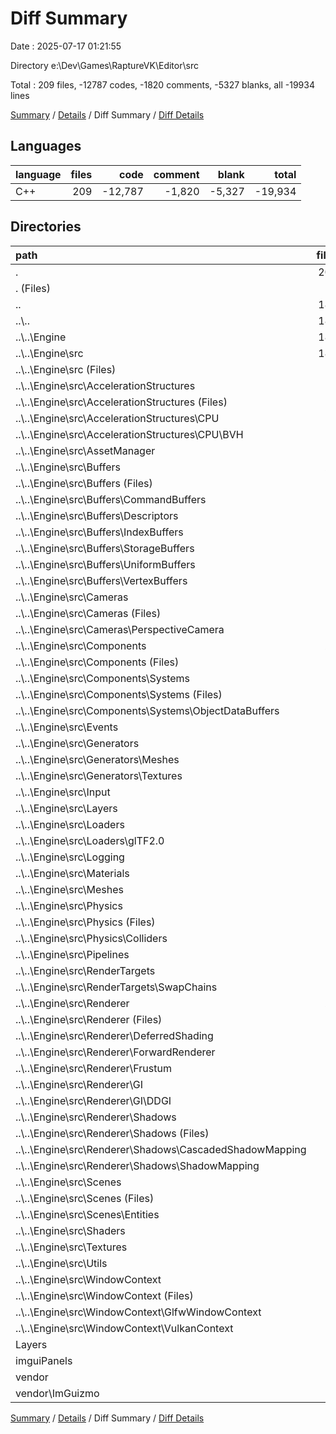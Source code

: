 # Diff Summary

Date : 2025-07-17 01:21:55

Directory e:\\Dev\\Games\\RaptureVK\\Editor\\src

Total : 209 files,  -12787 codes, -1820 comments, -5327 blanks, all -19934 lines

[Summary](results.md) / [Details](details.md) / Diff Summary / [Diff Details](diff-details.md)

## Languages
| language | files | code | comment | blank | total |
| :--- | ---: | ---: | ---: | ---: | ---: |
| C++ | 209 | -12,787 | -1,820 | -5,327 | -19,934 |

## Directories
| path | files | code | comment | blank | total |
| :--- | ---: | ---: | ---: | ---: | ---: |
| . | 209 | -12,787 | -1,820 | -5,327 | -19,934 |
| . (Files) | 3 | 61 | 17 | 23 | 101 |
| .. | 183 | -20,632 | -2,493 | -6,741 | -29,866 |
| ..\\.. | 183 | -20,632 | -2,493 | -6,741 | -29,866 |
| ..\\..\\Engine | 183 | -20,632 | -2,493 | -6,741 | -29,866 |
| ..\\..\\Engine\\src | 183 | -20,632 | -2,493 | -6,741 | -29,866 |
| ..\\..\\Engine\\src (Files) | 2 | -26 | -27 | -18 | -71 |
| ..\\..\\Engine\\src\\AccelerationStructures | 11 | -1,437 | -134 | -436 | -2,007 |
| ..\\..\\Engine\\src\\AccelerationStructures (Files) | 4 | -718 | -102 | -219 | -1,039 |
| ..\\..\\Engine\\src\\AccelerationStructures\\CPU | 7 | -719 | -32 | -217 | -968 |
| ..\\..\\Engine\\src\\AccelerationStructures\\CPU\\BVH | 7 | -719 | -32 | -217 | -968 |
| ..\\..\\Engine\\src\\AssetManager | 11 | -889 | -100 | -337 | -1,326 |
| ..\\..\\Engine\\src\\Buffers | 24 | -2,433 | -262 | -807 | -3,502 |
| ..\\..\\Engine\\src\\Buffers (Files) | 4 | -597 | -87 | -237 | -921 |
| ..\\..\\Engine\\src\\Buffers\\CommandBuffers | 4 | -190 | -38 | -75 | -303 |
| ..\\..\\Engine\\src\\Buffers\\Descriptors | 6 | -952 | -94 | -279 | -1,325 |
| ..\\..\\Engine\\src\\Buffers\\IndexBuffers | 2 | -138 | -8 | -46 | -192 |
| ..\\..\\Engine\\src\\Buffers\\StorageBuffers | 2 | -108 | -5 | -44 | -157 |
| ..\\..\\Engine\\src\\Buffers\\UniformBuffers | 2 | -70 | -10 | -40 | -120 |
| ..\\..\\Engine\\src\\Buffers\\VertexBuffers | 4 | -378 | -20 | -86 | -484 |
| ..\\..\\Engine\\src\\Cameras | 3 | -51 | -1 | -30 | -82 |
| ..\\..\\Engine\\src\\Cameras (Files) | 1 | -8 | -1 | -8 | -17 |
| ..\\..\\Engine\\src\\Cameras\\PerspectiveCamera | 2 | -43 | 0 | -22 | -65 |
| ..\\..\\Engine\\src\\Components | 21 | -1,167 | -138 | -453 | -1,758 |
| ..\\..\\Engine\\src\\Components (Files) | 2 | -330 | -40 | -125 | -495 |
| ..\\..\\Engine\\src\\Components\\Systems | 19 | -837 | -98 | -328 | -1,263 |
| ..\\..\\Engine\\src\\Components\\Systems (Files) | 9 | -515 | -61 | -205 | -781 |
| ..\\..\\Engine\\src\\Components\\Systems\\ObjectDataBuffers | 10 | -322 | -37 | -123 | -482 |
| ..\\..\\Engine\\src\\Events | 7 | -221 | -41 | -76 | -338 |
| ..\\..\\Engine\\src\\Generators | 5 | -39 | -249 | -15 | -303 |
| ..\\..\\Engine\\src\\Generators\\Meshes | 1 | 0 | 0 | -1 | -1 |
| ..\\..\\Engine\\src\\Generators\\Textures | 4 | -39 | -249 | -14 | -302 |
| ..\\..\\Engine\\src\\Input | 2 | -19 | -1 | -10 | -30 |
| ..\\..\\Engine\\src\\Layers | 3 | -93 | -10 | -29 | -132 |
| ..\\..\\Engine\\src\\Loaders | 2 | -858 | -221 | -254 | -1,333 |
| ..\\..\\Engine\\src\\Loaders\\glTF2.0 | 2 | -858 | -221 | -254 | -1,333 |
| ..\\..\\Engine\\src\\Logging | 4 | -423 | -69 | -110 | -602 |
| ..\\..\\Engine\\src\\Materials | 6 | -778 | -60 | -265 | -1,103 |
| ..\\..\\Engine\\src\\Meshes | 4 | -321 | -41 | -117 | -479 |
| ..\\..\\Engine\\src\\Physics | 8 | -1,142 | -177 | -425 | -1,744 |
| ..\\..\\Engine\\src\\Physics (Files) | 6 | -619 | -94 | -278 | -991 |
| ..\\..\\Engine\\src\\Physics\\Colliders | 2 | -523 | -83 | -147 | -753 |
| ..\\..\\Engine\\src\\Pipelines | 5 | -246 | -9 | -125 | -380 |
| ..\\..\\Engine\\src\\RenderTargets | 3 | -406 | -7 | -107 | -520 |
| ..\\..\\Engine\\src\\RenderTargets\\SwapChains | 3 | -406 | -7 | -107 | -520 |
| ..\\..\\Engine\\src\\Renderer | 26 | -5,211 | -423 | -1,680 | -7,314 |
| ..\\..\\Engine\\src\\Renderer (Files) | 8 | -1,091 | -29 | -326 | -1,446 |
| ..\\..\\Engine\\src\\Renderer\\DeferredShading | 6 | -1,242 | -84 | -408 | -1,734 |
| ..\\..\\Engine\\src\\Renderer\\ForwardRenderer | 2 | -639 | -47 | -189 | -875 |
| ..\\..\\Engine\\src\\Renderer\\Frustum | 2 | -115 | -27 | -32 | -174 |
| ..\\..\\Engine\\src\\Renderer\\GI | 3 | -1,078 | -98 | -367 | -1,543 |
| ..\\..\\Engine\\src\\Renderer\\GI\\DDGI | 3 | -1,078 | -98 | -367 | -1,543 |
| ..\\..\\Engine\\src\\Renderer\\Shadows | 5 | -1,046 | -138 | -358 | -1,542 |
| ..\\..\\Engine\\src\\Renderer\\Shadows (Files) | 1 | -25 | -3 | -15 | -43 |
| ..\\..\\Engine\\src\\Renderer\\Shadows\\CascadedShadowMapping | 2 | -647 | -87 | -213 | -947 |
| ..\\..\\Engine\\src\\Renderer\\Shadows\\ShadowMapping | 2 | -374 | -48 | -130 | -552 |
| ..\\..\\Engine\\src\\Scenes | 8 | -931 | -125 | -292 | -1,348 |
| ..\\..\\Engine\\src\\Scenes (Files) | 5 | -551 | -68 | -187 | -806 |
| ..\\..\\Engine\\src\\Scenes\\Entities | 3 | -380 | -57 | -105 | -542 |
| ..\\..\\Engine\\src\\Shaders | 7 | -946 | -106 | -270 | -1,322 |
| ..\\..\\Engine\\src\\Textures | 3 | -1,112 | -93 | -271 | -1,476 |
| ..\\..\\Engine\\src\\Utils | 7 | -406 | -67 | -131 | -604 |
| ..\\..\\Engine\\src\\WindowContext | 11 | -1,477 | -132 | -483 | -2,092 |
| ..\\..\\Engine\\src\\WindowContext (Files) | 3 | -194 | -13 | -103 | -310 |
| ..\\..\\Engine\\src\\WindowContext\\GlfwWindowContext | 2 | -171 | -23 | -50 | -244 |
| ..\\..\\Engine\\src\\WindowContext\\VulkanContext | 6 | -1,112 | -96 | -330 | -1,538 |
| Layers | 4 | 701 | 66 | 252 | 1,019 |
| imguiPanels | 17 | 4,389 | 308 | 665 | 5,362 |
| vendor | 2 | 2,694 | 282 | 474 | 3,450 |
| vendor\\ImGuizmo | 2 | 2,694 | 282 | 474 | 3,450 |

[Summary](results.md) / [Details](details.md) / Diff Summary / [Diff Details](diff-details.md)